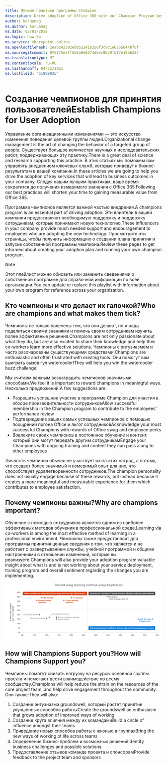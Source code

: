 ```yaml
---
title: Лучшие практики программы Champion
description: Drive adoption of Office 365 with our Champion Program best practices
author: karuanag
ms.author: karuanag
ms.date: 02/01/2019
ms.topic: how-to
ms.service: sharepoint-online
ms.openlocfilehash: 2eab242302ed952141a256f3c9c1e6265044bf8f
ms.sourcegitcommit: 97e175e5ff5b6a9e0274d5ec9b39fdf7e18eb387
ms.translationtype: MT
ms.contentlocale: ru-RU
ms.lasthandoff: 04/25/2021
ms.locfileid: "51999935"
---
```

# <a name="establish-champions-for-user-adoption"></a><span data-ttu-id="2adb6-103">Создание чемпионов для принятия пользователей</span><span class="sxs-lookup"><span data-stu-id="2adb6-103">Establish Champions for User Adoption</span></span> 

<span data-ttu-id="2adb6-104">Управление организационными изменениями — это искусство изменения поведения целевой группы людей.</span><span class="sxs-lookup"><span data-stu-id="2adb6-104">Organizational change management is the art of changing the behavior of a targeted group of people.</span></span> <span data-ttu-id="2adb6-105">Существует большое количество научных и исследовательских работ, поддерживающих эту практику.</span><span class="sxs-lookup"><span data-stu-id="2adb6-105">There is a great deal of science and research supporting this practice.</span></span> <span data-ttu-id="2adb6-106">В этих статьях мы поможем вам управлять внедрением ключевых служб, которые приведут к бизнес-результатам в вашей компании.</span><span class="sxs-lookup"><span data-stu-id="2adb6-106">In these articles we are going to help you drive the adoption of key services that will lead to business outcomes in your company.</span></span>  <span data-ttu-id="2adb6-107">Следуя нашим лучшим практикам, ваше время сократится до получения измеримого значения с Office 365.</span><span class="sxs-lookup"><span data-stu-id="2adb6-107">Following our best practices will shorten your time to gaining measurable value from Office 365.</span></span>  

<span data-ttu-id="2adb6-108">Программа чемпионов является важной частью внедрения.</span><span class="sxs-lookup"><span data-stu-id="2adb6-108">A champions program is an essential part of driving adoption.</span></span> <span data-ttu-id="2adb6-109">Эти влиятели в вашей компании предоставляют необходимую поддержку и поддержку сотрудникам, которые принимают новую технологию.</span><span class="sxs-lookup"><span data-stu-id="2adb6-109">These influencers in your company provide much needed support and encouragement to employees who are adopting the new technology.</span></span> <span data-ttu-id="2adb6-110">Просмотрите эти страницы, чтобы получить информацию о создании плана принятия и запуске собственной программы чемпиона.</span><span class="sxs-lookup"><span data-stu-id="2adb6-110">Review these pages to get informed about creating your adoption plan and running your own champion program.</span></span> 

> [!NOTE]
> <span data-ttu-id="2adb6-111">Этот плейлист можно обновить или заменить сведениями о собственной программе для справочной информации по всей организации.</span><span class="sxs-lookup"><span data-stu-id="2adb6-111">You can update or replace this playlist with information about your own program for reference across your organization.</span></span>

## <a name="who-are-champions-and-what-makes-them-tick"></a><span data-ttu-id="2adb6-112">Кто чемпионы и что делает их галочкой?</span><span class="sxs-lookup"><span data-stu-id="2adb6-112">Who are champions and what makes them tick?</span></span>

<span data-ttu-id="2adb6-113">Чемпионы не только увлечены тем, что они делают, но и рады поделиться своими знаниями и помочь своим сотрудникам изучить более эффективные решения.</span><span class="sxs-lookup"><span data-stu-id="2adb6-113">Champions are not only passionate about what they do, but are also excited to share their knowledge and help their co-workers learn more effective solutions.</span></span> <span data-ttu-id="2adb6-114">Чемпионы с энтузиазмом и часто разочарованы существующими средствами.</span><span class="sxs-lookup"><span data-stu-id="2adb6-114">Champions are enthusiastic and often frustrated with existing tools.</span></span> <span data-ttu-id="2adb6-115">Они помогут вам выиграть вызов гул watercooler!</span><span class="sxs-lookup"><span data-stu-id="2adb6-115">They will help you win the watercooler buzz challenge!</span></span>  

<span data-ttu-id="2adb6-116">Мы считаем важным вознаградить чемпионов значимыми способами.</span><span class="sxs-lookup"><span data-stu-id="2adb6-116">We feel it is important to reward champions in meaningful ways.</span></span> <span data-ttu-id="2adb6-117">Несколько предложений:</span><span class="sxs-lookup"><span data-stu-id="2adb6-117">A few suggestions are:</span></span>

- <span data-ttu-id="2adb6-118">Разрешить успешное участие в программе Champion для участия в обзоре производительности сотрудников</span><span class="sxs-lookup"><span data-stu-id="2adb6-118">Allow successful membership in the Champion program to contribute to the employees' performance review</span></span>
- <span data-ttu-id="2adb6-119">Подтверждение ваших самых успешных чемпионов с помощью поощрений погона Office и льгот сотрудников</span><span class="sxs-lookup"><span data-stu-id="2adb6-119">Acknowledge your most successful Champions with rewards of Office swag and employee perks</span></span>  
- <span data-ttu-id="2adb6-120">Вовлеките своих чемпионов в постоянное обучение и контент, который они могут передать другим сотрудникам</span><span class="sxs-lookup"><span data-stu-id="2adb6-120">Engage your Champions with ongoing training and content they can pass along to other employees</span></span> 

<span data-ttu-id="2adb6-121">Личность чемпиона обычно не участвует из-за этих наград, а потому, что создает более значимый и измеримый опыт для них, что способствует удовлетворенности сотрудников.</span><span class="sxs-lookup"><span data-stu-id="2adb6-121">The champion personality does not usually engage because of these rewards, but instead because it creates a more meaningful and measurable experience for them which contributes to employee satisfaction.</span></span> 

## <a name="why-are-champions-important"></a><span data-ttu-id="2adb6-122">Почему чемпионы важны?</span><span class="sxs-lookup"><span data-stu-id="2adb6-122">Why are champions important?</span></span> 

<span data-ttu-id="2adb6-123">Обучение с помощью сотрудников является одним из наиболее эффективных методов обучения в профессиональной среде.</span><span class="sxs-lookup"><span data-stu-id="2adb6-123">Learning via co-workers is among the most effective method of learning in a professional environment.</span></span> <span data-ttu-id="2adb6-124">Чемпионы также предустановят для программы принятия ценные сведения о том, что является и не работает с развертыванием службы, учебной программой и общими настроениями в отношении изменений, которые вы реализуете.</span><span class="sxs-lookup"><span data-stu-id="2adb6-124">Champions will also provide your adoption program valuable insight about what is and is not working about your service deployment, training program and overall sentiment regarding the changes you are implementing.</span></span>  

![Процент использования метода обучения и полезности](media/champstats.png)

## <a name="how-will-champions-support-you"></a><span data-ttu-id="2adb6-126">How will Champions Support you?</span><span class="sxs-lookup"><span data-stu-id="2adb6-126">How will Champions Support you?</span></span>

<span data-ttu-id="2adb6-127">Чемпионы помогут снизить нагрузку на ресурсы основной группы проекта и помогают вести взаимодействие по всему сообществу.</span><span class="sxs-lookup"><span data-stu-id="2adb6-127">Champions will help reduce the strain on the resources of the core project team, and help drive engagement throughout the community.</span></span> <span data-ttu-id="2adb6-128">Они также:</span><span class="sxs-lookup"><span data-stu-id="2adb6-128">They will also:</span></span>

1. <span data-ttu-id="2adb6-129">Создание энтузиазма groundswell, который растет принятие улучшенных способов работы</span><span class="sxs-lookup"><span data-stu-id="2adb6-129">Create the groundswell an enthusiasm that grows adoption of improved ways of working</span></span>
1. <span data-ttu-id="2adb6-130">Создание круга влияния между их командами</span><span class="sxs-lookup"><span data-stu-id="2adb6-130">Build a circle of influence amongst their teams</span></span>
1. <span data-ttu-id="2adb6-131">Приведение новых способов работы с жизнью в группах</span><span class="sxs-lookup"><span data-stu-id="2adb6-131">Bring the new ways of working ot life across teams</span></span>
1. <span data-ttu-id="2adb6-132">Определение бизнес-проблем и возможных решений</span><span class="sxs-lookup"><span data-stu-id="2adb6-132">Identify business challenges and possible solutions</span></span>
1. <span data-ttu-id="2adb6-133">Предоставление отзывов команде проекта и спонсорам</span><span class="sxs-lookup"><span data-stu-id="2adb6-133">Provide feedback to the project team and sponsors</span></span>
